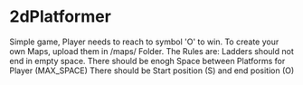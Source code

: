# 2dPlatformer
Simple game, Player needs to reach to symbol 'O' to win.
To create your own Maps, upload them in /maps/ Folder.
The Rules are:
Ladders should not end in empty space.
There should be enogh Space between Platforms for Player (MAX_SPACE)
There should be Start position (S) and end position (O)
